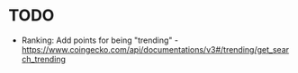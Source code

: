 # TODO

- Ranking: Add points for being "trending" - https://www.coingecko.com/api/documentations/v3#/trending/get_search_trending
